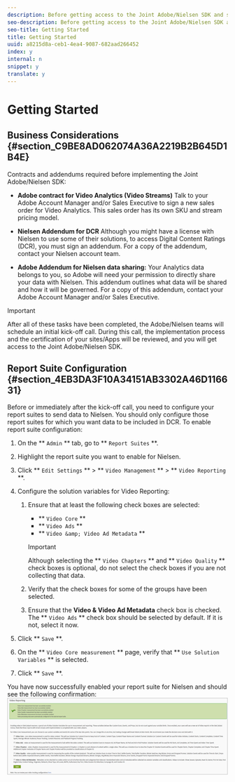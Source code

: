 ```yaml
---
description: Before getting access to the Joint Adobe/Nielsen SDK and starting your implementation, you must complete some business and technical tasks. After these tasks have been completed, Adobe/Nielsen teams will schedule an initial kick-off call where you will get access to the SDK and discuss support and the next steps.
seo-description: Before getting access to the Joint Adobe/Nielsen SDK and starting your implementation, you must complete some business and technical tasks. After these tasks have been completed, Adobe/Nielsen teams will schedule an initial kick-off call where you will get access to the SDK and discuss support and the next steps.
seo-title: Getting Started
title: Getting Started
uuid: a8215d8a-ceb1-4ea4-9087-682aad266452
index: y
internal: n
snippet: y
translate: y
---
```


# Getting Started


## Business Considerations {#section_C9BE8AD062074A36A2219B2B645D1B4E}

Contracts and addendums required before implementing the Joint Adobe/Nielsen SDK:

* **Adobe contract for Video Analytics (Video Streams)** Talk to your Adobe Account Manager and/or Sales Executive to sign a new sales order for Video Analytics. This sales order has its own SKU and stream pricing model.

* **Nielsen Addendum for DCR** Although you might have a license with Nielsen to use some of their solutions, to access Digital Content Ratings (DCR), you must sign an addendum. For a copy of the addendum, contact your Nielsen account team.

* **Adobe Addendum for Nielsen data sharing:** Your Analytics data belongs to you, so Adobe will need your permission to directly share your data with Nielsen. This addendum outlines what data will be shared and how it will be governed. For a copy of this addendum, contact your Adobe Account Manager and/or Sales Executive.


>[!IMPORTANT]
>
>After all of these tasks have been completed, the Adobe/Nielsen teams will schedule an initial kick-off call. During this call, the implementation process and the certification of your sites/Apps will be reviewed, and you will get access to the Joint Adobe/Nielsen SDK.



## Report Suite Configuration {#section_4EB3DA3F10A34151AB3302A46D116631}

Before or immediately after the kick-off call, you need to configure your report suites to send data to Nielsen. You should only configure those report suites for which you want data to be included in DCR.
To enable report suite configuration:

1. On the ** `Admin` ** tab, go to ** `Report Suites` **.
1. Highlight the report suite you want to enable for Nielsen.
1. Click ** `Edit Settings` ** > ** `Video Management` ** > ** `Video Reporting` **.
1. Configure the solution variables for Video Reporting: 
    1. Ensure that at least the following check boxes are selected:     
        * ** `Video Core` **
        * ** `Video Ads` **
        * ** `Video &amp; Video Ad Metadata` **


       >[!IMPORTANT]
       >
       >Although selecting the ** `Video Chapters` ** and ** `Video Quality` ** check boxes is optional, do not select the check boxes if you are not collecting that data. 

    1. Verify that the check boxes for some of the groups have been selected.
    1. Ensure that the **Video &amp; Video Ad Metadata** check box is checked. The ** `Video Ads` ** check box should be selected by default. If it is not, select it now. 


1. Click ** `Save` **.
1. On the ** `Video Core measurement` ** page, verify that ** `Use Solution Variables` ** is selected.
1. Click ** `Save` **.

You have now successfully enabled your report suite for Nielsen and should see the following confirmation:
<a id="fig_D7AE4A27F67049FCB77E99FDDCD75249"></a> ![](graphics/successful_save.png) 
